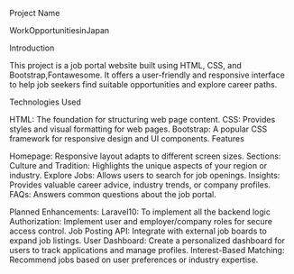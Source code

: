 Project Name

WorkOpportunitiesinJapan

Introduction

This project is a job portal website built using  HTML, CSS, and Bootstrap,Fontawesome. It offers a user-friendly and responsive interface to help job seekers find suitable opportunities and explore career paths.

Technologies Used


HTML: The foundation for structuring web page content.
CSS: Provides styles and visual formatting for web pages.
Bootstrap: A popular CSS framework for responsive design and UI components.
Features

Homepage:
Responsive layout adapts to different screen sizes.
Sections:
Culture and Tradition: Highlights the unique aspects of your region or industry.
Explore Jobs: Allows users to search for job openings.
Insights: Provides valuable career advice, industry trends, or company profiles.
FAQs: Answers common questions about the job portal.

Planned Enhancements:
Laravel10: To implement all the backend logic
Authorization: Implement user and employer/company roles for secure access control.
Job Posting API: Integrate with external job boards to expand job listings.
User Dashboard: Create a personalized dashboard for users to track applications and manage profiles.
Interest-Based Matching: Recommend jobs based on user preferences or industry expertise.
